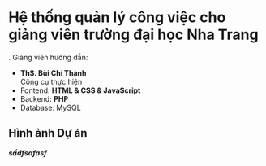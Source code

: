 # Hệ thống quản lý công việc cho giảng viên trường đại học Nha Trang
. Giảng viên hướng dẫn:
+ **ThS. Bùi Chí Thành**  
Công cụ thực hiện
+ Fontend: **HTML & CSS & JavaScript**
+ Backend: **PHP**
+ Database: MySQL
## Hình ảnh Dự án
***sấdfsafasf***

